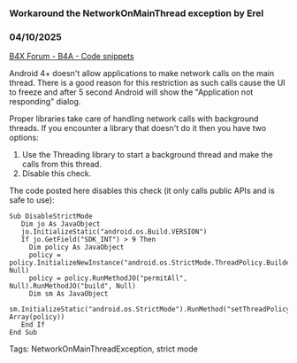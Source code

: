 ### Workaround the NetworkOnMainThread exception by Erel
### 04/10/2025
[B4X Forum - B4A - Code snippets](https://www.b4x.com/android/forum/threads/44760/)

Android 4+ doesn't allow applications to make network calls on the main thread. There is a good reason for this restriction as such calls cause the UI to freeze and after 5 second Android will show the "Application not responding" dialog.  
  
Proper libraries take care of handling network calls with background threads. If you encounter a library that doesn't do it then you have two options:  
  
1. Use the Threading library to start a background thread and make the calls from this thread.  
2. Disable this check.  
  
The code posted here disables this check (it only calls public APIs and is safe to use):  

```B4X
Sub DisableStrictMode  
   Dim jo As JavaObject  
   jo.InitializeStatic("android.os.Build.VERSION")  
   If jo.GetField("SDK_INT") > 9 Then  
     Dim policy As JavaObject  
     policy = policy.InitializeNewInstance("android.os.StrictMode.ThreadPolicy.Builder", Null)  
     policy = policy.RunMethodJO("permitAll", Null).RunMethodJO("build", Null)  
     Dim sm As JavaObject  
     sm.InitializeStatic("android.os.StrictMode").RunMethod("setThreadPolicy", Array(policy))  
   End If  
End Sub
```

  
  
Tags: NetworkOnMainThreadException, strict mode